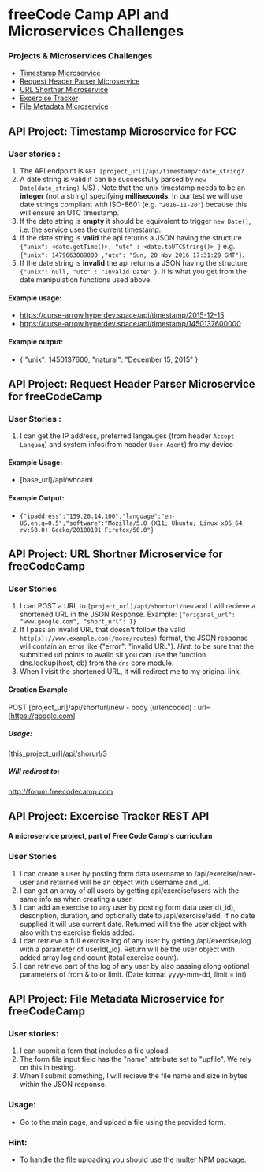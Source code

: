 # freeCode Camp API and Microservices Challenges

### Projects & Microservices Challenges

* [Timestamp Microservice](#API-Project:-Timestamp-Microservice-for-FCC)
* [Request Header Parser Microservice](#API-Project:-Request-Header-Parser-Microservice-for-freeCodeCamp)
* [URL Shortner Microservice](#API-Project:-URL-Shortner-Microservice-for-freeCodeCamp)
* [Excercise Tracker](#API-Project:-Excercise-Tracker-REST-API)
* [File Metadata Microservice](#API-Project:-File-Metadata-Microservice-for-freeCodeCamp)

## API Project: Timestamp Microservice for FCC

### User stories :

1. The API endpoint is `GET [project_url]/api/timestamp/:date_string?`
2. A date string is valid if can be successfully parsed by `new Date(date_string)` (JS) . Note that the unix timestamp needs to be an **integer** (not a string) specifying **milliseconds**. In our test we will use date strings compliant with ISO-8601 (e.g. `"2016-11-20"`) because this will ensure an UTC timestamp.
3. If the date string is **empty** it should be equivalent to trigger `new Date()`, i.e. the service uses the current timestamp.
4. If the date string is **valid** the api returns a JSON having the structure 
`{"unix": <date.getTime()>, "utc" : <date.toUTCString()> }`
e.g. `{"unix": 1479663089000 ,"utc": "Sun, 20 Nov 2016 17:31:29 GMT"}`.
5. If the date string is **invalid** the api returns a JSON having the structure `{"unix": null, "utc" : "Invalid Date" }`. It is what you get from the date manipulation functions used above.

#### Example usage:
* https://curse-arrow.hyperdev.space/api/timestamp/2015-12-15
* https://curse-arrow.hyperdev.space/api/timestamp/1450137600000

#### Example output:
* { "unix": 1450137600, "natural": "December 15, 2015" }

## API Project: Request Header Parser Microservice for freeCodeCamp

### User Stories :

1. I can get the IP address, preferred langauges (from header `Accept-Languag`) and system infos(from header `User-Agent`) fro my device

#### Example Usage:

* [base_url]/api/whoami

#### Example Output:

* `{"ipaddress":"159.20.14.100","language":"en-US,en;q=0.5","software":"Mozilla/5.0 (X11; Ubuntu; Linux x86_64; rv:50.0) Gecko/20100101 Firefox/50.0"}`

## API Project: URL Shortner Microservice for freeCodeCamp

### User Stories

1. I can POST a URL to `[project_url]/api/shorturl/new` and I will recieve a shortened URL in the JSON Response. Example: `{"original_url": "www.google.com", "short_url": 1}`
2. If I pass an invalid URL that doesn't follow the valid `http(s)://www.example.com(/more/routes)` format, the JSON response will contain an error like {"error": "invalid URL"}. *Hint*: to be sure that the submitted url points to avalid sit you can use the function dns.lookup(host, cb) from the `dns` core module.
3. When I visit the shortened URL, it will redirect me to my original link.

#### Creation Example

POST [project_url]/api/shorturl/new - body (urlencoded) : url=[https://google.com]

##### Usage:

[this_project_url]/api/shorurl/3

##### Will redirect to:

http://forum.freecodecamp.com


## API Project: Excercise Tracker REST API

#### A microservice project, part of Free Code Camp's curriculum

### User Stories

1. I can create a user by posting form data username to /api/exercise/new-user and returned will be an object with username and _id.
2. I can get an array of all users by getting api/exercise/users with the same info as when creating a user.
3. I can add an exercise to any user by posting form data userId(_id), description, duration, and optionally date to /api/exercise/add. If no date supplied it will use current date. Returned will the the user object with also with the exercise fields added.
4. I can retrieve a full exercise log of any user by getting /api/exercise/log with a parameter of userId(_id). Return will be the user object with added array log and count (total exercise count).
5. I can retrieve part of the log of any user by also passing along optional parameters of from & to or limit. (Date format yyyy-mm-dd, limit = int)

## API Project: File Metadata Microservice for freeCodeCamp

### User stories:

1. I can submit a form that includes a file upload.
2. The form file input field has the "name" attribute set to "upfile". We rely on this in testing.
3. When I submit something, I will recieve the file name and size in bytes within the JSON response.

### Usage:

* Go to the main page, and upload a file using the provided form.

### Hint:

* To handle the file uploading you should use the [multer](https://www.npmjs.com/package/multer) NPM package.